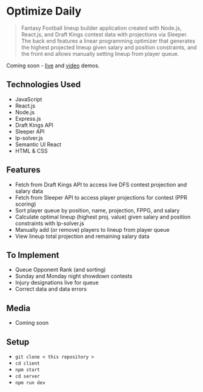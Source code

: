 # Optimize Daily
> Fantasy Football lineup builder application created with Node.js, React.js, and Draft Kings contest data with projections via Sleeper. The back end features a linear programming optimizer that generates the highest projected lineup given salary and position constraints, and the front end allows manually setting lineup from player queue. 

Coming soon - <a href="https://netlify.app/">live</a> and <a href="https://vimeo.com/">video</a> demos.

## Technologies Used
- JavaScript
- React.js
- Node.js
- Express.js
- Draft Kings API
- Sleeper API
- lp-solver.js
- Semantic UI React
- HTML & CSS

## Features
- Fetch from Draft Kings API to access live DFS contest projection and salary data
- Fetch from Sleeper API to access player projections for contest (PPR scoring)
- Sort player queue by position, name, projection, FPPG, and salary
- Calculate optimal lineup (highest proj. value) given salary and position constraints with lp-solver.js 
- Manually add (or remove) players to lineup from player queue
- View lineup total projection and remaining salary data

## To Implement
- Queue Opponent Rank (and sorting)
- Sunday and Monday night showdown contests
- Injury designations live for queue
- Correct data and data errors

## Media 
- Coming soon

## Setup
- ` git clone < this repository > `
- ` cd client  `
- ` npm start `
- ` cd server `
- ` npm run dev `

